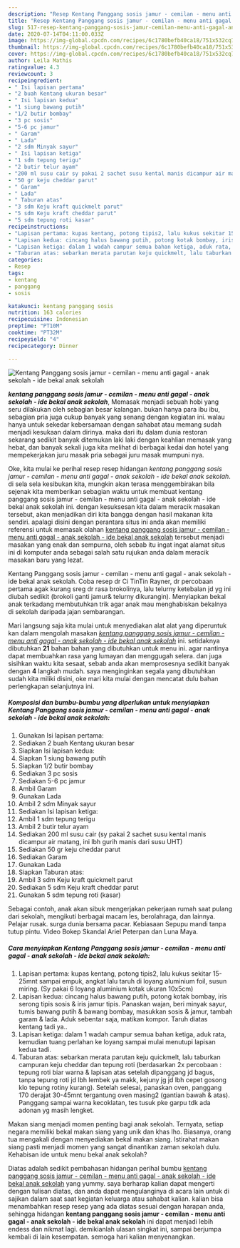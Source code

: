 ```yaml
---
description: "Resep Kentang Panggang sosis jamur - cemilan - menu anti gagal - anak sekolah - ide bekal anak sekolah, Enak"
title: "Resep Kentang Panggang sosis jamur - cemilan - menu anti gagal - anak sekolah - ide bekal anak sekolah, Enak"
slug: 517-resep-kentang-panggang-sosis-jamur-cemilan-menu-anti-gagal-anak-sekolah-ide-bekal-anak-sekolah-enak
date: 2020-07-14T04:11:00.033Z
image: https://img-global.cpcdn.com/recipes/6c1780befb40ca18/751x532cq70/kentang-panggang-sosis-jamur-cemilan-menu-anti-gagal-anak-sekolah-ide-bekal-anak-sekolah-foto-resep-utama.jpg
thumbnail: https://img-global.cpcdn.com/recipes/6c1780befb40ca18/751x532cq70/kentang-panggang-sosis-jamur-cemilan-menu-anti-gagal-anak-sekolah-ide-bekal-anak-sekolah-foto-resep-utama.jpg
cover: https://img-global.cpcdn.com/recipes/6c1780befb40ca18/751x532cq70/kentang-panggang-sosis-jamur-cemilan-menu-anti-gagal-anak-sekolah-ide-bekal-anak-sekolah-foto-resep-utama.jpg
author: Leila Mathis
ratingvalue: 4.3
reviewcount: 3
recipeingredient:
- " Isi lapisan pertama"
- "2 buah Kentang ukuran besar"
- " Isi lapisan kedua"
- "1 siung bawang putih"
- "1/2 butir bombay"
- "3 pc sosis"
- "5-6 pc jamur"
- " Garam"
- " Lada"
- "2 sdm Minyak sayur"
- " Isi lapisan ketiga"
- "1 sdm tepung terigu"
- "2 butir telur ayam"
- "200 ml susu cair sy pakai 2 sachet susu kental manis dicampur air matang ini lbh gurih manis dari susu UHT"
- "50 gr keju cheddar parut"
- " Garam"
- " Lada"
- " Taburan atas"
- "3 sdm Keju kraft quickmelt parut"
- "5 sdm Keju kraft cheddar parut"
- "5 sdm tepung roti kasar"
recipeinstructions:
- "Lapisan pertama: kupas kentang, potong tipis2, lalu kukus sekitar 15-25mnt sampai empuk, angkat lalu taruh di loyang aluminium foil, susun miring. (Sy pakai 6 loyang aluminium kotak ukuran 10x5cm)"
- "Lapisan kedua: cincang halus bawang putih, potong kotak bombay, iris serong tipis sosis &amp; iris jamur tipis. Panaskan wajan, beri minyak sayur, tumis bawang putih &amp; bawang bombay, masukkan sosis &amp; jamur, tambah garam &amp; lada. Aduk sebentar saja, matikan kompor. Taruh diatas kentang tadi ya.."
- "Lapisan ketiga: dalam 1 wadah campur semua bahan ketiga, aduk rata, kemudian tuang perlahan ke loyang sampai mulai menutupi lapisan kedua tadi."
- "Taburan atas: sebarkan merata parutan keju quickmelt, lalu taburkan campuran keju cheddar dan tepung roti (berdasarkan 2x percobaan : tepung roti biar warna &amp; lapisan atas setelah dipanggang jd bagus, tanpa tepung roti jd lbh lembek ya makk, kejuny jg jd lbh cepet gosong klo tepung rotiny kurang). Setelah selesai, panaskan oven, panggang 170 derajat 30-45mnt tergantung oven masing2 (gantian bawah &amp; atas). Panggang sampai warna kecoklatan, tes tusuk pke garpu tdk ada adonan yg masih lengket."
categories:
- Resep
tags:
- kentang
- panggang
- sosis

katakunci: kentang panggang sosis 
nutrition: 163 calories
recipecuisine: Indonesian
preptime: "PT10M"
cooktime: "PT32M"
recipeyield: "4"
recipecategory: Dinner

---
```



![Kentang Panggang sosis jamur - cemilan - menu anti gagal - anak sekolah - ide bekal anak sekolah](https://img-global.cpcdn.com/recipes/6c1780befb40ca18/751x532cq70/kentang-panggang-sosis-jamur-cemilan-menu-anti-gagal-anak-sekolah-ide-bekal-anak-sekolah-foto-resep-utama.jpg)

<b><i>kentang panggang sosis jamur - cemilan - menu anti gagal - anak sekolah - ide bekal anak sekolah</i></b>, Memasak menjadi sebuah hobi yang seru dilakukan oleh sebagian besar kalangan. bukan hanya para ibu ibu, sebagian pria juga cukup banyak yang senang dengan kegiatan ini. walau hanya untuk sekedar kebersamaan dengan sahabat atau memang sudah menjadi kesukaan dalam dirinya. maka dari itu dalam dunia restoran sekarang sedikit banyak ditemukan laki laki dengan keahlian memasak yang hebat, dan banyak sekali juga kita melihat di berbagai kedai dan hotel yang mempekerjakan juru masak pria sebagai juru masak mumpuni nya.

Oke, kita mulai ke perihal resep resep hidangan <i>kentang panggang sosis jamur - cemilan - menu anti gagal - anak sekolah - ide bekal anak sekolah</i>. di sela sela kesibukan kita, mungkin akan terasa menggembirakan bila sejenak kita memberikan sebagian waktu untuk membuat kentang panggang sosis jamur - cemilan - menu anti gagal - anak sekolah - ide bekal anak sekolah ini. dengan kesuksesan kita dalam meracik masakan tersebut, akan menjadikan diri kita bangga dengan hasil makanan kita sendiri. apalagi disini dengan perantara situs ini anda akan memiliki referensi untuk memasak olahan <u>kentang panggang sosis jamur - cemilan - menu anti gagal - anak sekolah - ide bekal anak sekolah</u> tersebut menjadi masakan yang enak dan sempurna, oleh sebab itu ingat ingat alamat situs ini di komputer anda sebagai salah satu rujukan anda dalam meracik masakan baru yang lezat.

Kentang Panggang sosis jamur - cemilan - menu anti gagal - anak sekolah - ide bekal anak sekolah. Coba resep dr Ci TinTin Rayner, dr percobaan pertama agak kurang sreg dr rasa brokolinya, lalu telurny ketebalan jd yg ini diubah sedikit (brokoli ganti jamur&amp; telurny dikurangin). Menyiapkan bekal anak terkadang membutuhkan trik agar anak mau menghabiskan bekalnya di sekolah daripada jajan sembarangan.


Mari langsung saja kita mulai untuk menyediakan alat alat yang diperuntuk kan dalam mengolah masakan <u><i>kentang panggang sosis jamur - cemilan - menu anti gagal - anak sekolah - ide bekal anak sekolah</i></u> ini. setidaknya dibutuhkan <b>21</b> bahan bahan yang dibutuhkan untuk menu ini. agar nantinya dapat membuahkan rasa yang lumayan dan menggugah selera. dan juga sisihkan waktu kita sesaat, sebab anda akan memprosesnya sedikit banyak dengan <b>4</b> langkah mudah. saya menginginkan segala yang dibutuhkan sudah kita miliki disini, oke mari kita mulai dengan mencatat dulu bahan perlengkapan selanjutnya ini.

<!--inarticleads1-->

##### Komposisi dan bumbu-bumbu yang diperlukan untuk menyiapkan Kentang Panggang sosis jamur - cemilan - menu anti gagal - anak sekolah - ide bekal anak sekolah:

1. Gunakan  Isi lapisan pertama:
1. Sediakan 2 buah Kentang ukuran besar
1. Siapkan  Isi lapisan kedua:
1. Siapkan 1 siung bawang putih
1. Siapkan 1/2 butir bombay
1. Sediakan 3 pc sosis
1. Sediakan 5-6 pc jamur
1. Ambil  Garam
1. Gunakan  Lada
1. Ambil 2 sdm Minyak sayur
1. Sediakan  Isi lapisan ketiga:
1. Ambil 1 sdm tepung terigu
1. Ambil 2 butir telur ayam
1. Sediakan 200 ml susu cair (sy pakai 2 sachet susu kental manis dicampur air matang, ini lbh gurih manis dari susu UHT)
1. Sediakan 50 gr keju cheddar parut
1. Sediakan  Garam
1. Gunakan  Lada
1. Siapkan  Taburan atas:
1. Ambil 3 sdm Keju kraft quickmelt parut
1. Sediakan 5 sdm Keju kraft cheddar parut
1. Gunakan 5 sdm tepung roti (kasar)


Sebagai contoh, anak akan sibuk mengerjakan pekerjaan rumah saat pulang dari sekolah, mengikuti berbagai macam les, berolahraga, dan lainnya. Pelajar rusak. surga dunia bersama pacar. Kebiasaan Sepupu mandi tanpa tutup pintu. Video Bokep Skandal Ariel Peterpan dan Luna Maya. 

<!--inarticleads2-->

##### Cara menyiapkan Kentang Panggang sosis jamur - cemilan - menu anti gagal - anak sekolah - ide bekal anak sekolah:

1. Lapisan pertama: kupas kentang, potong tipis2, lalu kukus sekitar 15-25mnt sampai empuk, angkat lalu taruh di loyang aluminium foil, susun miring. (Sy pakai 6 loyang aluminium kotak ukuran 10x5cm)
1. Lapisan kedua: cincang halus bawang putih, potong kotak bombay, iris serong tipis sosis &amp; iris jamur tipis. Panaskan wajan, beri minyak sayur, tumis bawang putih &amp; bawang bombay, masukkan sosis &amp; jamur, tambah garam &amp; lada. Aduk sebentar saja, matikan kompor. Taruh diatas kentang tadi ya..
1. Lapisan ketiga: dalam 1 wadah campur semua bahan ketiga, aduk rata, kemudian tuang perlahan ke loyang sampai mulai menutupi lapisan kedua tadi.
1. Taburan atas: sebarkan merata parutan keju quickmelt, lalu taburkan campuran keju cheddar dan tepung roti (berdasarkan 2x percobaan : tepung roti biar warna &amp; lapisan atas setelah dipanggang jd bagus, tanpa tepung roti jd lbh lembek ya makk, kejuny jg jd lbh cepet gosong klo tepung rotiny kurang). Setelah selesai, panaskan oven, panggang 170 derajat 30-45mnt tergantung oven masing2 (gantian bawah &amp; atas). Panggang sampai warna kecoklatan, tes tusuk pke garpu tdk ada adonan yg masih lengket.


Makan siang menjadi momen penting bagi anak sekolah. Ternyata, setiap negara memiliki bekal makan siang yang unik dan khas lho. Biasanya, orang tua mengakali dengan menyediakan bekal makan siang. Istirahat makan siang pasti menjadi momen yang sangat dinantikan zaman sekolah dulu. Kehabisan ide untuk menu bekal anak sekolah? 

Diatas adalah sedikit pembahasan hidangan perihal bumbu <u>kentang panggang sosis jamur - cemilan - menu anti gagal - anak sekolah - ide bekal anak sekolah</u> yang yummy. saya berharap kalian dapat mengerti dengan tulisan diatas, dan anda dapat mengulanginya di acara lain untuk di sajikan dalam saat saat kegiatan keluarga atau sahabat kalian. kalian bisa menambahkan resep resep yang ada diatas sesuai dengan harapan anda, sehingga hidangan <b>kentang panggang sosis jamur - cemilan - menu anti gagal - anak sekolah - ide bekal anak sekolah</b> ini dapat menjadi lebih endess dan nikmat lagi. demikianlah ulasan singkat ini, sampai berjumpa kembali di lain kesempatan. semoga hari kalian menyenangkan.
